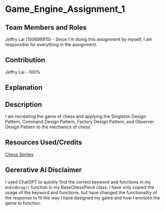 # Game_Engine_Assignment_1

## Team Members and Roles
Jeffry Lai (100698915) - Since I'm doing this assignment by myself, I am responsible for everything in the assignment.

## Contribution
Jeffry Lai - 100%

## Explanation

## Description
I am recreating the game of chess and applying the Singleton Design Pattern, Command Design Pattern, Factory Design Pattern, and Observer Design Pattern to the mechanics of chess
 
## Resources Used/Credits
[Chess Sprites](https://greenchess.net/info.php?item=downloads)

## Gererative AI Disclaimer
I used ChatGPT to quickly find the correct keyword and functions in my ```OnEndDrag()``` function in my BaseChessPiece class. I have only copied the usage of the keyword and functions, but have changed the functionality of the response to fit the way I have designed my game and how I envision the game to function.

